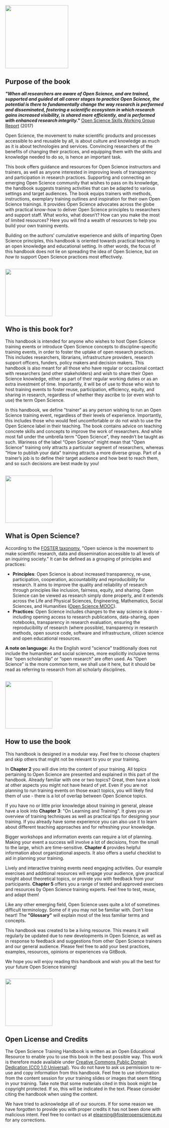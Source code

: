 ## <img src="/Images/Icons/book.png" width="200" height="200" />

## Purpose of the book

_**"When all researchers are aware of Open Science, and are trained, supported and guided at all career stages to practice Open Science, the potential is there to fundamentally change the way research is performed and disseminated, fostering a scientific ecosystem in which research gains increased visibility, is shared more efficiently, and is performed with enhanced research integrity."**_ [Open Science Skills Working Group Report](https://ec.europa.eu/research/openscience/pdf/os_skills_wgreport_final.pdf#view=fit&pagemode=none) \(2017\)

Open Science, the movement to make scientific products and processes accessible to and reusable by all, is about culture and knowledge as much as it is about technologies and services. Convincing researchers of the benefits of changing their practices, and equipping them with the skills and knowledge needed to do so, is hence an important task.

This book offers guidance and resources for Open Science instructors and trainers, as well as anyone interested in improving levels of transparency and participation in research practices. Supporting and connecting an emerging Open Science community that wishes to pass on its knowledge, the handbook suggests training activities that can be adapted to various settings and target audiences. The book equips trainers with methods, instructions, exemplary training outlines and inspiration for their own Open Science trainings. It provides Open Science advocates across the globe with practical know-how to deliver Open Science principles to researchers and support staff. What works, what doesn’t? How can you make the most of limited resources? Here you will find a wealth of resources to help you build your own training events.

Building on the authors’ cumulative experience and skills of imparting Open Science principles, this handbook is oriented towards practical teaching in an open knowledge and educational setting. In other words, the focus of this handbook does not lie on spreading the idea of Open Science, but on _how to_ support Open Science practices most effectively.

## <img src="/Images/Icons/gears.png" width="150" height="150" />

## Who is this book for?

This handbook is intended for anyone who wishes to host Open Science training events or introduce Open Science concepts to discipline-specific training events, in order to foster the uptake of open research practices. This includes researchers, librarians, infrastructure providers, research support officers, funders, policy makers and decision makers. This handbook is also meant for all those who have regular or occasional contact with researchers \(and other stakeholders\) and wish to share their Open Science knowledge, either as part of their regular working duties or as an extra investment of time. Importantly, it will be of use to those who wish to host training events to foster reuse, participation, efficiency, equity, and sharing in research, regardless of whether they ascribe to \(or even wish to use\) the term Open Science.

In this handbook, we define "trainer" as any person wishing to run an Open Science training event, regardless of their levels of experience. Importantly, this includes those who would feel uncomfortable or do not wish to use the Open Science label in their teaching. The book contains advice on teaching concrete skills and concepts to improve the work of researchers. And while most fall under the umbrella term "Open Science", they needn’t be taught as such. Wariness of the label “Open Science” might mean that "Open Science" training only attracts a particular segment of researchers, whereas "How to publish your data" training attracts a more diverse group. Part of a trainer’s job is to define their target audience and how best to reach them, and so such decisions are best made by you!

## <img src="/Images/Icons/questions.png" width="150" height="150" />

## What is Open Science?

According to the [FOSTER taxonomy](https://www.fosteropenscience.eu/taxonomy/term/7), "Open science is the movement to make scientific research, data and dissemination accessible to all levels of an inquiring society."  It can be defined as a grouping of principles and practices:

* **Principles**: Open Science is about increased transparency, re-use, participation, cooperation, accountability and reproducibility for research. It aims to improve the quality and reliability of research through principles like inclusion, fairness, equity, and sharing. Open Science can be viewed as research simply done properly, and it extends across the Life and Physical Sciences, Engineering, Mathematics, Social Sciences, and Humanities \([Open Science MOOC](https://docs.google.com/document/d/1KuTSECSYHXZmZX15GDjyD65pJ90eRMhHVEZ-1trsw30/edit?usp=sharing)\).
* **Practices**: Open Science includes changes to the way science is done - including opening access to research publications, data-sharing, open notebooks, transparency in research evaluation, ensuring the reproducibility of research \(where possible\), transparency in research methods, open source code, software and infrastructure, citizen science and open educational resources.  

**A note on language:** As the English word "science" traditionally does not include the humanities and social sciences, more explicitly inclusive terms like “open scholarship” or “open research” are often used. As “Open Science” is the more common term, we shall use it here, but it should be read as referring to research from all scholarly disciplines.

## <img src="/Images/Icons/arrow.png" width="150" height="150" />

## How to use the book

This handbook is designed in a modular way. Feel free to choose chapters and skip others that might not be relevant to you or your training.

In __Chapter 2__ you will dive into the content of your training. All topics pertaining to Open Science are presented and explained in this part of the handbook. Already familiar with one or two topics? Great, then have a look at other aspects you might not have heard of yet. Even if you are not planning to run training events on those exact topics, you will likely find them of use - there is a lot of overlap between Open Science topics.  

If you have no or little prior knowledge about training in general, please have a look into __Chapter 3__: "On Learning and Training". It gives you an overview of training techniques as well as practical tips for designing your training. If you already have some experience you can also use it to learn about different teaching approaches and for refreshing your knowledge.  

Bigger workshops and information events can require a lot of planning. Making your event a success will involve a lot of decisions, from the small to the large, which are time-sensitive. __Chapter 4__ provides helpful information about organizational aspects. It also offers a useful checklist to aid in planning your training.  

Lively and interactive training events need engaging activities. Our example exercises and additional resources will engage your audience, give practical insight about theoretical topics, or provide you with feedback from your participants. __Chapter 5__ offers you a range of tested and approved exercises and resources by Open Science training experts. Feel free to test, reuse, and adapt them!  

Like any other emerging field, Open Science uses quite a lot of sometimes difficult terminology. Some of it you may not be familiar with. Don’t lose heart! The __"Glossary"__ will explain most of the less familiar terms and concepts.  

This handbook was created to be a living resource. This means it will regularly be updated due to new developments in Open Science, as well as in response to feedback and suggestions from other Open Science trainers and our general audience. Please feel free to add your best practices, examples, resources, opinions or experiences via GitBook.  

We hope you will enjoy reading this handbook and wish you all the best for your future Open Science training!

## <img src="/Images/Icons/open_licenses.png" width="150" height="150" />

## Open License and Credits

The Open Science Training Handbook is written as an Open Educational Resource to enable you to use this book in the best possible way. This work is therefore made available under [Creative Commons Public Domain Dedication \(CC0 1.0 Universal\)](https://creativecommons.org/publicdomain/zero/1.0/). You do not have to ask us permission to re-use and copy information from this handbook. Feel free to use information from the content session for your training slides or images that seem fitting in your training. Take note that some materials cited in this book might be copyright protected. If so, this will be indicated in the text. Please consider citing the handbook when using the content.  

We have tried to acknowledge all of our sources. If for some reason we have forgotten to provide you with proper credits it has not been done with malicious intent. Feel free to contact us at [elearning@fosteropenscience.eu](mailto:elearning@fosteropenscience.eu) for any corrections.

